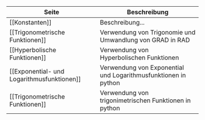 | Seite | Beschreibung |
| ----------- | ----------- |
| [[Konstanten]]| Beschreibung... |
| [[Trigonometrische Funktionen]]| Verwendung von Trigonomie und Umwandlung von GRAD in RAD |
| [[Hyperbolische Funktionen]]| Verwendung von Hyperbolischen Funktionen |
| [[Exponential- und Logarithmusfunktionen]]| Verwendung von Exponential und Logarithmusfunktionen in python |
| [[Trigonometrische Funktionen]]| Verwendung von trigonimetrischen Funktionen in python |